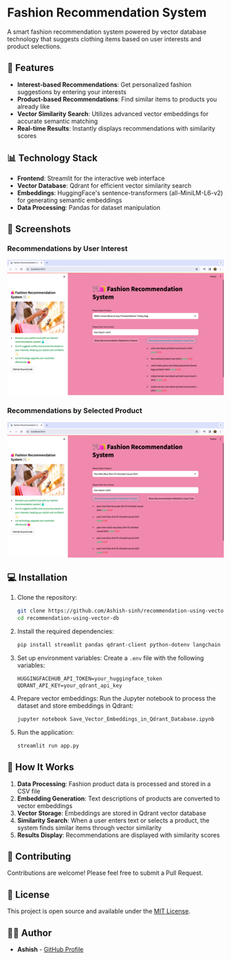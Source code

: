# Fashion Recommendation System

A smart fashion recommendation system powered by vector database technology that suggests clothing items based on user interests and product selections.

## 🚀 Features

- **Interest-based Recommendations**: Get personalized fashion suggestions by entering your interests
- **Product-based Recommendations**: Find similar items to products you already like
- **Vector Similarity Search**: Utilizes advanced vector embeddings for accurate semantic matching
- **Real-time Results**: Instantly displays recommendations with similarity scores

## 📊 Technology Stack

- **Frontend**: Streamlit for the interactive web interface
- **Vector Database**: Qdrant for efficient vector similarity search
- **Embeddings**: HuggingFace's sentence-transformers (all-MiniLM-L6-v2) for generating semantic embeddings
- **Data Processing**: Pandas for dataset manipulation

## 📸 Screenshots

### Recommendations by User Interest
![Interest-based Recommendations](image/image_2.png)

### Recommendations by Selected Product
![Product-based Recommendations](image/image_1.png)

## 💻 Installation

1. Clone the repository:
   ```bash
   git clone https://github.com/Ashish-sinh/recommendation-using-vector-db.git
   cd recommendation-using-vector-db
   ```

2. Install the required dependencies:
   ```bash
   pip install streamlit pandas qdrant-client python-dotenv langchain
   ```

3. Set up environment variables:
   Create a `.env` file with the following variables:
   ```
   HUGGINGFACEHUB_API_TOKEN=your_huggingface_token
   QDRANT_API_KEY=your_qdrant_api_key
   ```

4. Prepare vector embeddings:
   Run the Jupyter notebook to process the dataset and store embeddings in Qdrant:
   ```bash
   jupyter notebook Save_Vector_Embeddings_in_Qdrant_Database.ipynb
   ```

5. Run the application:
   ```bash
   streamlit run app.py
   ```

## 🔄 How It Works

1. **Data Processing**: Fashion product data is processed and stored in a CSV file
2. **Embedding Generation**: Text descriptions of products are converted to vector embeddings
3. **Vector Storage**: Embeddings are stored in Qdrant vector database
4. **Similarity Search**: When a user enters text or selects a product, the system finds similar items through vector similarity
5. **Results Display**: Recommendations are displayed with similarity scores

## 🤝 Contributing

Contributions are welcome! Please feel free to submit a Pull Request.

## 📝 License

This project is open source and available under the [MIT License](LICENSE).

## 👨‍💻 Author

- **Ashish** - [GitHub Profile](https://github.com/Ashish-sinh)

